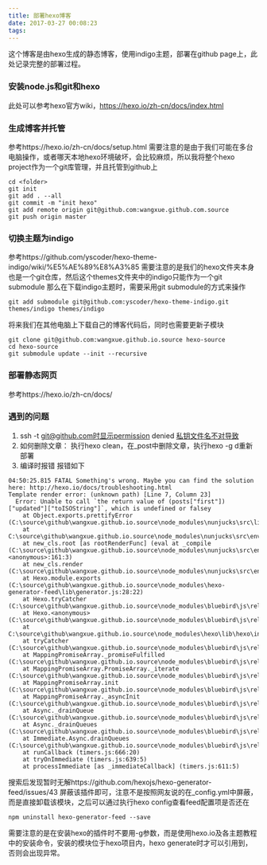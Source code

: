 ```yaml
---
title: 部署hexo博客
date: 2017-03-27 00:08:23
tags:
---
```


这个博客是由hexo生成的静态博客，使用indigo主题，部署在github page上，此处记录完整的部署过程。

### 安装node.js和git和hexo
此处可以参考hexo官方wiki，https://hexo.io/zh-cn/docs/index.html
### 生成博客并托管
参考https://hexo.io/zh-cn/docs/setup.html
需要注意的是由于我们可能在多台电脑操作，或者哪天本地hexo环境破坏，会比较麻烦，所以我将整个hexo project作为一个git库管理，并且托管到github上
```
cd <folder>
git init
git add . --all
git commit -m "init hexo"
git add remote origin git@github.com:wangxue.github.com.source
git push origin master
```
### 切换主题为indigo
参考https://github.com/yscoder/hexo-theme-indigo/wiki/%E5%AE%89%E8%A3%85
需要注意的是我们的hexo文件夹本身也是一个git仓库，然后这个themes文件夹中的indigo只能作为一个git submodule
那么在下载indigo主题时，需要采用git submodule的方式来操作
```
git add submodule git@github.com:yscoder/hexo-theme-indigo.git themes/indigo themes/indigo
```
将来我们在其他电脑上下载自己的博客代码后，同时也需要更新子模块
```
git clone git@github.com:wangxue.github.io.source hexo-source
cd hexo-source
git submodule update --init --recursive
```
### 部署静态网页
参考https://hexo.io/zh-cn/docs/
### 遇到的问题
1. ssh -t git@github.com时显示permission denied
[私钥文件名不对导致](http://blog.csdn.net/sunnypotter/article/details/18948053/)
2. 如何删除文章：
执行hexo clean，在_post中删除文章，执行hexo -g d重新部署
3. 编译时报错
报错如下
```
04:50:25.815 FATAL Something's wrong. Maybe you can find the solution here: http://hexo.io/docs/troubleshooting.html
Template render error: (unknown path) [Line 7, Column 23]
  Error: Unable to call `the return value of (posts["first"])["updated"]["toISOString"]`, which is undefined or falsey
    at Object.exports.prettifyError (C:\source\github\wangxue.github.io.source\node_modules\nunjucks\src\lib.js:34:15)
    at C:\source\github\wangxue.github.io.source\node_modules\nunjucks\src\environment.js:486:31
    at new_cls.root [as rootRenderFunc] (eval at _compile (C:\source\github\wangxue.github.io.source\node_modules\nunjucks\src\environment.js:565:24), <anonymous>:161:3)
    at new_cls.render (C:\source\github\wangxue.github.io.source\node_modules\nunjucks\src\environment.js:479:15)
    at Hexo.module.exports (C:\source\github\wangxue.github.io.source\node_modules\hexo-generator-feed\lib\generator.js:28:22)
    at Hexo.tryCatcher (C:\source\github\wangxue.github.io.source\node_modules\bluebird\js\release\util.js:16:23)
    at Hexo.<anonymous> (C:\source\github\wangxue.github.io.source\node_modules\bluebird\js\release\method.js:15:34)
    at C:\source\github\wangxue.github.io.source\node_modules\hexo\lib\hexo\index.js:337:24
    at tryCatcher (C:\source\github\wangxue.github.io.source\node_modules\bluebird\js\release\util.js:16:23)
    at MappingPromiseArray._promiseFulfilled (C:\source\github\wangxue.github.io.source\node_modules\bluebird\js\release\map.js:61:38)
    at MappingPromiseArray.PromiseArray._iterate (C:\source\github\wangxue.github.io.source\node_modules\bluebird\js\release\promise_array.js:114:31)
    at MappingPromiseArray.init (C:\source\github\wangxue.github.io.source\node_modules\bluebird\js\release\promise_array.js:78:10)
    at MappingPromiseArray._asyncInit (C:\source\github\wangxue.github.io.source\node_modules\bluebird\js\release\map.js:30:10)
    at Async._drainQueue (C:\source\github\wangxue.github.io.source\node_modules\bluebird\js\release\async.js:138:12)
    at Async._drainQueues (C:\source\github\wangxue.github.io.source\node_modules\bluebird\js\release\async.js:143:10)
    at Immediate.Async.drainQueues (C:\source\github\wangxue.github.io.source\node_modules\bluebird\js\release\async.js:17:14)
    at runCallback (timers.js:666:20)
    at tryOnImmediate (timers.js:639:5)
    at processImmediate [as _immediateCallback] (timers.js:611:5)
```
搜索后发现暂时无解https://github.com/hexojs/hexo-generator-feed/issues/43
屏蔽该插件即可，注意不是按照网友说的在_config.yml中屏蔽，而是直接卸载该模块，之后可以通过执行hexo config查看feed配置项是否还在
```
npm uninstall hexo-generator-feed --save
```
需要注意的是在安装hexo的插件时不要用-g参数，而是使用hexo.io及各主题教程中的安装命令，安装的模块位于hexo项目内，hexo generate时才可以引用到，否则会出现异常。